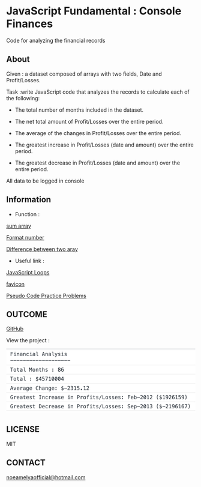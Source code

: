 # JavaScript Fundamental : Console Finances  

Code for analyzing the financial records


## About

Given : a dataset composed of arrays with two fields, Date and Profit/Losses.

Task :write JavaScript code that analyzes the records to calculate each of the following:

* The total number of months included in the dataset.

* The net total amount of Profit/Losses over the entire period.

* The average of the changes in Profit/Losses over the entire period.

* The greatest increase in Profit/Losses (date and amount) over the entire period.

* The greatest decrease in Profit/Losses (date and amount) over the entire period.

All data to be logged in console


## Information 

- Function : 

[sum array](https://developer.mozilla.org/en-US/docs/Web/JavaScript/Reference/Global_Objects/Array/map)

[Format number](https://stackoverflow.com/questions/149055/how-to-format-numbers-as-currency-strings)

[Difference between two aray](https://stackoverflow.com/questions/1187518/how-to-get-the-difference-between-two-arrays-in-javascript)

- Useful link :

[JavaScript Loops](https://www.w3schools.com/js/js_loop_for.asp)

[favicon](https://gist.github.com/git2thehub/685dbadd23dc8c86107c09217afc034d)

[Pseudo Code Practice Problems](https://computersciencewiki.org/images/e/ea/Pseudo_Code_Practice_Problems.pdf)

## OUTCOME

[GitHub](https://github.com/noeamelya/Console-Finances)

View the project :

![View the project](./images/challenge4.png)


## LICENSE 
MIT

## CONTACT 
noeamelyaofficial@hotmail.com